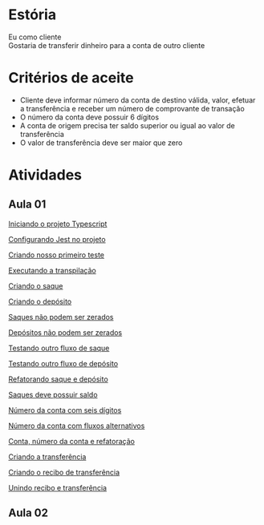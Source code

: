 # Estória
Eu como cliente   
Gostaria de transferir dinheiro para a conta de outro cliente   

# Critérios de aceite
- Cliente deve informar número da conta de destino válida, valor, efetuar a transferência e receber um número de comprovante de transação
- O número da conta deve possuir 6 dígitos
- A conta de origem precisa ter saldo superior ou igual ao valor de transferência
- O valor de transferência deve ser maior que zero


# Atividades

## Aula 01
[Iniciando o projeto Typescript](https://gist.github.com/joaovictorino/36f3b4a30382ef6faaecebb97640b26b)   

[Configurando Jest no projeto](https://gist.github.com/joaovictorino/bf9da4285212683805a9d5a1c6508ac6)   

[Criando nosso primeiro teste](https://gist.github.com/joaovictorino/c180345965668e36ce120999e1a90aee)   

[Executando a transpilação](https://gist.github.com/joaovictorino/709601eeca37e6d77a36726c42cba46c)   

[Criando o saque](https://gist.github.com/joaovictorino/f12fab9f4ecc092e26c24507a504e281)   

[Criando o depósito](https://gist.github.com/joaovictorino/c50dacb804843df7717420b8f3b001cd)   

[Saques não podem ser zerados](https://gist.github.com/joaovictorino/a5ae01b4d22765f7087d69e9dd536303)   

[Depósitos não podem ser zerados](https://gist.github.com/joaovictorino/3a65e5e6d8f42256b63492e75eb51642)   

[Testando outro fluxo de saque](https://gist.github.com/joaovictorino/74857497c704d667abd7f05cac536ec3)   

[Testando outro fluxo de depósito](https://gist.github.com/joaovictorino/28245bd508b1559a303d87fc7f042190)   

[Refatorando saque e depósito](https://gist.github.com/joaovictorino/15b963d6f1ba13d4d846049f7e551e8f)   

[Saques deve possuir saldo](https://gist.github.com/joaovictorino/6ac61220b8ab70067513d525f7854d32)   

[Número da conta com seis dígitos](https://gist.github.com/joaovictorino/334ee5785d7b5b19a782d56ffcf02dc2)   

[Número da conta com fluxos alternativos](https://gist.github.com/joaovictorino/732145f92c4e3a5164a74d23a6e5c104)   

[Conta, número da conta e refatoração](https://gist.github.com/joaovictorino/5393d166d79a7c2355f9857af856ec47)   

[Criando a transferência](https://gist.github.com/joaovictorino/7b3fc68e66d64ac950c402b92db40f41)   

[Criando o recibo de transferência](https://gist.github.com/joaovictorino/51cbe1bbf6db94563bf902657a82ef83)   

[Unindo recibo e transferência](https://gist.github.com/joaovictorino/39976a2704232a417292306fe434a6c0)   

## Aula 02
